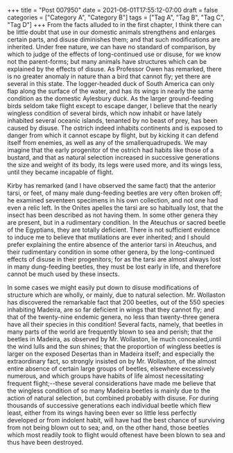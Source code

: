 +++
title = "Post 007950"
date = 2021-06-01T17:55:12-07:00
draft = false
categories = ["Category A", "Category B"]
tags = ["Tag A", "Tag B", "Tag C", "Tag D"]
+++
From the facts alluded to in the first chapter, I think there can be little doubt that use in our domestic animals strengthens and enlarges certain parts, and disuse diminishes them; and that such modifications are inherited. Under free nature, we can have no standard of comparison, by which to judge of the effects of long-continued use or disuse, for we know not the parent-forms; but many animals have structures which can be explained by the effects of disuse. As Professor Owen has remarked, there is no greater anomaly in nature than a bird that cannot fly; yet there are several in this state. The logger-headed duck of South America can only flap along the surface of the water, and has its wings in nearly the same condition as the domestic Aylesbury duck. As the larger ground-feeding birds seldom take flight except to escape danger, I believe that the nearly wingless condition of several birds, which now inhabit or have lately inhabited several oceanic islands, tenanted by no beast of prey, has been caused by disuse. The ostrich indeed inhabits continents and is exposed to danger from which it cannot escape by flight, but by kicking it can defend itself from enemies, as well as any of the smallerquadrupeds. We may imagine that the early progenitor of the ostrich had habits like those of a bustard, and that as natural selection increased in successive generations the size and weight of its body, its legs were used more, and its wings less, until they became incapable of flight.

Kirby has remarked (and I have observed the same fact) that the anterior tarsi, or feet, of many male dung-feeding beetles are very often broken off; he examined seventeen specimens in his own collection, and not one had even a relic left. In the Onites apelles the tarsi are so habitually lost, that the insect has been described as not having them. In some other genera they are present, but in a rudimentary condition. In the Ateuchus or sacred beetle of the Egyptians, they are totally deficient. There is not sufficient evidence to induce me to believe that mutilations are ever inherited; and I should prefer explaining the entire absence of the anterior tarsi in Ateuchus, and their rudimentary condition in some other genera, by the long-continued effects of disuse in their progenitors; for as the tarsi are almost always lost in many dung-feeding beetles, they must be lost early in life, and therefore cannot be much used by these insects.

In some cases we might easily put down to disuse modifications of structure which are wholly, or mainly, due to natural selection. Mr. Wollaston has discovered the remarkable fact that 200 beetles, out of the 550 species inhabiting Madeira, are so far deficient in wings that they cannot fly; and that of the twenty-nine endemic genera, no less than twenty-three genera have all their species in this condition! Several facts, namely, that beetles in many parts of the world are frequently blown to sea and perish; that the beetles in Madeira, as observed by Mr. Wollaston, lie much concealed,until the wind lulls and the sun shines; that the proportion of wingless beetles is larger on the exposed Desertas than in Madeira itself; and especially the extraordinary fact, so strongly insisted on by Mr. Wollaston, of the almost entire absence of certain large groups of beetles, elsewhere excessively numerous, and which groups have habits of life almost necessitating frequent flight;--these several considerations have made me believe that the wingless condition of so many Madeira beetles is mainly due to the action of natural selection, but combined probably with disuse. For during thousands of successive generations each individual beetle which flew least, either from its wings having been ever so little less perfectly developed or from indolent habit, will have had the best chance of surviving from not being blown out to sea; and, on the other hand, those beetles which most readily took to flight would oftenest have been blown to sea and thus have been destroyed.
